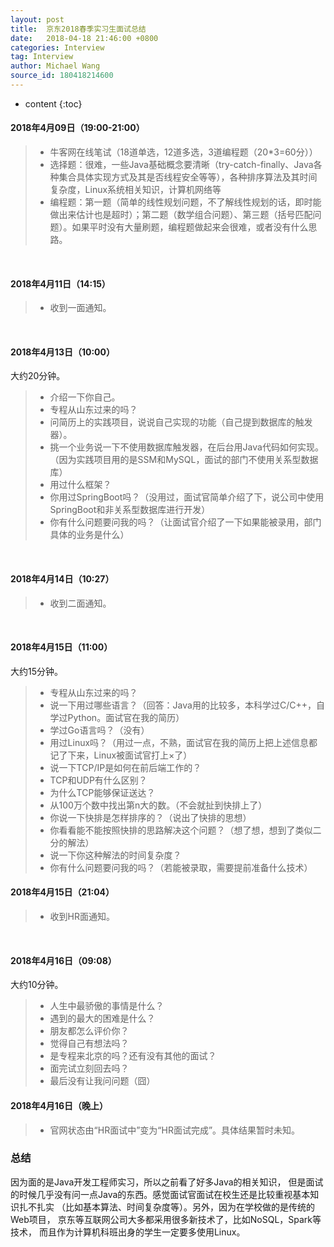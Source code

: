 ```yaml
---
layout: post
title:  京东2018春季实习生面试总结
date:   2018-04-18 21:46:00 +0800
categories: Interview
tag: Interview
author: Michael Wang
source_id: 180418214600
---
```


* content
{:toc}
#### 2018年4月09日（19:00-21:00）
> * 牛客网在线笔试（18道单选，12道多选，3道编程题（20*3=60分））
> * 选择题：很难，一些Java基础概念要清晰（try-catch-finally、Java各种集合具体实现方式及其是否线程安全等等），各种排序算法及其时间复杂度，Linux系统相关知识，计算机网络等
> * 编程题：第一题（简单的线性规划问题，不了解线性规划的话，即时能做出来估计也是超时）；第二题（数学组合问题）、第三题（括号匹配问题）。如果平时没有大量刷题，编程题做起来会很难，或者没有什么思路。<br/>
<br/>

#### 2018年4月11日（14:15）
> * 收到一面通知。<br/>
<br/>

#### 2018年4月13日（10:00）
大约20分钟。
> * 介绍一下你自己。
> * 专程从山东过来的吗？
> * 问简历上的实践项目，说说自己实现的功能（自己提到数据库的触发器）。
> * 挑一个业务说一下不使用数据库触发器，在后台用Java代码如何实现。（因为实践项目用的是SSM和MySQL，面试的部门不使用关系型数据库）
> * 用过什么框架？
> * 你用过SpringBoot吗？（没用过，面试官简单介绍了下，说公司中使用SpringBoot和非关系型数据库进行开发）
> * 你有什么问题要问我的吗？（让面试官介绍了一下如果能被录用，部门具体的业务是什么）<br/>
<br/>

#### 2018年4月14日（10:27）
> * 收到二面通知。<br/>
<br/>

#### 2018年4月15日（11:00）
大约15分钟。
> * 专程从山东过来的吗？
> * 说一下用过哪些语言？（回答：Java用的比较多，本科学过C/C++，自学过Python。面试官在我的简历）
> * 学过Go语言吗？（没有）
> * 用过Linux吗？（用过一点，不熟，面试官在我的简历上把上述信息都记了下来，Linux被面试官打上×了）
> * 说一下TCP/IP是如何在前后端工作的？
> * TCP和UDP有什么区别？
> * 为什么TCP能够保证送达？
> * 从100万个数中找出第n大的数。（不会就扯到快排上了）
> * 你说一下快排是怎样排序的？（说出了快排的思想）
> * 你看看能不能按照快排的思路解决这个问题？（想了想，想到了类似二分的解法）
> * 说一下你这种解法的时间复杂度？
> * 你有什么问题要问我的吗？（若能被录取，需要提前准备什么技术）

#### 2018年4月15日（21:04）
> * 收到HR面通知。<br/>
<br/>

#### 2018年4月16日（09:08）
大约10分钟。
> * 人生中最骄傲的事情是什么？
> * 遇到的最大的困难是什么？
> * 朋友都怎么评价你？
> * 觉得自己有想法吗？
> * 是专程来北京的吗？还有没有其他的面试？
> * 面完试立刻回去吗？
> * 最后没有让我问问题（囧）

#### 2018年4月16日（晚上）
> * 官网状态由“HR面试中”变为“HR面试完成”。具体结果暂时未知。

### 总结
因为面的是Java开发工程师实习，所以之前看了好多Java的相关知识，
但是面试的时候几乎没有问一点Java的东西。感觉面试官面试在校生还是比较重视基本知识扎不扎实
（比如基本算法、时间复杂度等）。另外，因为在学校做的是传统的Web项目，
京东等互联网公司大多都采用很多新技术了，比如NoSQL，Spark等技术，
而且作为计算机科班出身的学生一定要多使用Linux。